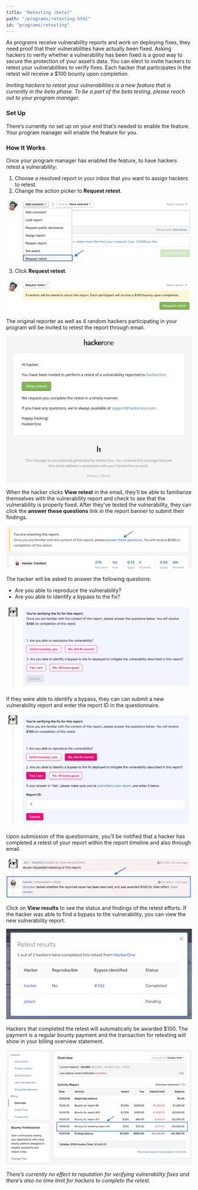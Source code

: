 ```yaml
---
title: "Retesting (beta)"
path: "/programs/retesting.html"
id: "programs/retesting"
---
```


As programs receive vulnerability reports and work on deploying fixes, they need proof that their vulnerabilities have actually been fixed. Asking hackers to verify whether a vulnerability has been fixed is a good way to secure the protection of your asset’s data. You can elect to invite hackers to retest your vulnerabilities to verify fixes. Each hacker that participates in the retest will receive a $100 bounty upon completion.

<i>Inviting hackers to retest your vulnerabilities is a new feature that is currently in the beta phase. To be a part of the beta testing, please reach out to your program manager.</i>

### Set Up
There’s currently no set up on your end that’s needed to enable the feature. Your program manager will enable the feature for you.

### How It Works
Once your program manager has enabled the feature, to have hackers retest a vulnerability:
1. Choose a resolved report in your inbox that you want to assign hackers to retest.
2. Change the action picker to <b>Request retest</b>.

![retest-1](./images/retesting-1.png)

3. Click <b>Request retest</b>.

![retest-2](./images/retesting-2.png)

The original reporter as well as 4 random hackers participating in your program will be invited to retest the report through email.

![retest-3](./images/retesting-3.png)

When the hacker clicks <b>View retest</b> in the email, they’ll be able to familiarize themselves with the vulnerability report and check to see that the vulnerability is properly fixed. After they’ve tested the vulnerability, they can click the <b>answer these questions</b> link in the report banner to submit their findings.

![retest-4](./images/retesting-4.png)

The hacker will be asked to answer the following questions:
* Are you able to reproduce the vulnerability?
* Are you able to identify a bypass to the fix?

![retest-5](./images/retesting-5.png)

If they were able to identify a bypass, they can can submit a new vulnerability report and enter the report ID in the questionnaire.

![retest-6](./images/retesting-6.png)

Upon submission of the questionnaire, you’ll be notified that a hacker has completed a retest of your report within the report timeline and also through email.

![retest-7](./images/retesting-7.png)

Click on <b>View results</b> to see the status and findings of the retest efforts. If the hacker was able to find a bypass to the vulnerability, you can view the new vulnerability report.

![retest-8](./images/retesting-8.png)

Hackers that completed the retest will automatically be awarded $100. The payment is a regular bounty payment and the transaction for retesting will show in your billing overview statement.

![retest-9](./images/retesting-9.png)

<i>There’s currently no effect to reputation for verifying vulnerability fixes and there’s also no time limit for hackers to complete the retest.</i>

